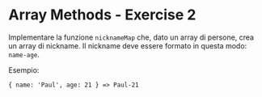 # Array Methods - Exercise 2

Implementare la funzione `nicknameMap` che, dato un array di persone, crea un array di nickname. Il nickname deve essere formato in questa modo: `name-age`.

Esempio:

```
{ name: 'Paul', age: 21 } => Paul-21
```

